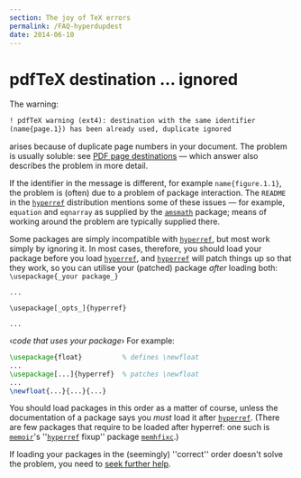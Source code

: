 ```yaml
---
section: The joy of TeX errors
permalink: /FAQ-hyperdupdest
date: 2014-06-10
---
```


# pdfTeX destination &hellip; ignored

The warning:
```latex
! pdfTeX warning (ext4): destination with the same identifier
(name{page.1}) has been already used, duplicate ignored
```
arises because of duplicate page numbers in your document.  The
problem is usually soluble: see 
[PDF page destinations](FAQ-pdfpagelabels.md)&nbsp;&mdash; which
answer also describes the problem in more detail.

If the identifier in the message is different, for example
`name{figure.1.1}`, the problem is (often) due to a problem of
package interaction.  The `README` in the [`hyperref`](https://ctan.org/pkg/hyperref)
distribution mentions some of these issues&nbsp;&mdash; for example,
`equation` and `eqnarray` as supplied by the
[`amsmath`](https://ctan.org/pkg/amsmath) package; means of working around the problem are
typically supplied there.

Some packages are simply incompatible with
[`hyperref`](https://ctan.org/pkg/hyperref), but most work simply by ignoring it.  In most
cases, therefore, you should load your package before you load
[`hyperref`](https://ctan.org/pkg/hyperref), and [`hyperref`](https://ctan.org/pkg/hyperref) will patch things up so
that they work, so you can utilise your (patched) package _after_
loading both:
  `\usepackage{_your package_}`

  `...`

  `\usepackage[_opts_]{hyperref}`

  `...`

  &lsaquo;_code that uses your package_&rsaquo;
For example:
```latex
\usepackage{float}          % defines \newfloat
...
\usepackage[...]{hyperref}  % patches \newfloat
...
\newfloat{...}{...}{...}
```
You should load packages in this order as a matter of course, unless
the documentation of a package says you _must_ load it after
[`hyperref`](https://ctan.org/pkg/hyperref).  (There are few packages that require to be
loaded after hyperref: one such is [`memoir`](https://ctan.org/pkg/memoir)'s
''[`hyperref`](https://ctan.org/pkg/hyperref) fixup'' package [`memhfixc`](https://ctan.org/pkg/memhfixc).)

If loading your packages in the (seemingly) ''correct'' order doesn't
solve the problem, you need to [seek further help](FAQ-gethelp.md).

